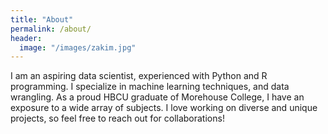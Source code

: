 ```yaml
---
title: "About"
permalink: /about/
header:
  image: "/images/zakim.jpg"
---
```


I am an aspiring data scientist, experienced with Python and R programming. I specialize in machine learning techniques, and data wrangling. As a proud HBCU graduate of Morehouse College, I have an exposure to a wide array of subjects. I love working on diverse and unique projects, so feel free to reach out for collaborations!


